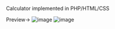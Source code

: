 Calculator implemented in PHP/HTML/CSS

Preview->
![image](https://github.com/user-attachments/assets/41610dec-17cc-4274-99c7-444737bd7f39)
![image](https://github.com/user-attachments/assets/06691e6e-3cd5-4b0a-854c-2c39fde2e07c)
